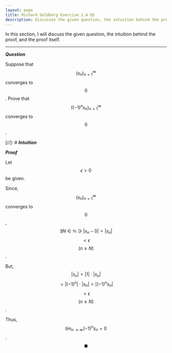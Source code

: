 ```yaml
---
layout: page
title: Richard Goldberg Exercise 2.4 Q5
description: Discusses the given question, the intuition behind the proof, and the proof itself
---
```


In this section, I will discuss the given question, the intuition behind the proof, and the
proof itself.

---

_**Question**_

Suppose that $$(s_n)_{n=1}^\infty$$ converges to $$0$$. Prove that $$((-1)^n s_n)_{n=1}^\infty$$
converges to $$0$$.

[//]: # _**Intuition**_

_**Proof**_

Let $$\epsilon > 0$$ be given.

Since, $$(s_n)_{n=1}^\infty$$ converges to $$0$$,
$$\exists N \in \mathbb{N} \ni \lvert s_n - 0 \rvert = \lvert s_n \rvert$$ $$ < \epsilon$$
$$(n \geqslant N)$$.

But, $$\lvert s_n \rvert = \lvert 1 \rvert \cdot \lvert s_n \rvert$$
$$ = \lvert (-1)^n \rvert \cdot \lvert s_n \rvert = \lvert (-1)^n s_n \rvert$$
$$ < \epsilon$$ $$(n \geqslant N)$$.

Thus, $$lim_{n \to \infty} (-1)^n s_n = 0$$. $$\blacksquare$$
